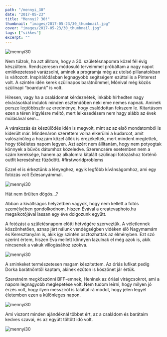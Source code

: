 ```yaml
---
path: "/mennyi_30"
date: "2017-05-23"
title: "Mennyi? 30!"
thumbnail: "images/2017-05-23/30_thumbnail.jpg"
cover: "images/2017-05-23/30_thumbnail.jpg"
tags: ["sikkes"]
excerpt: ""
---
```


![mennyi30](images/2017-05-23/30_1.jpg)

Nem túlzok, ha azt állítom, hogy a 30. születésnapomra közel fél évig készültem. Rendszeresen módosuló terveimmel próbáltam a nagy napot emlékezetessé varázsolni, aminek a programja még az utolsó pillanatokban is változott. Inspirálódásban legnagyobb segítségem ezúttal is a Pinterest volt. A szintén idén kerek szülinapos barátnőmmel, Mónival még közös szülinapi “boardunk” is volt.

Híresen, vagy ha a családomat kérdeznétek, inkább hírhedten nagy elvárásokkal indulok minden esztendőben neki eme nemes napnak. Aminek persze legtöbbször az eredménye, hogy csalódottan fekszem le. Kitartásom ezen a téren irigylésre méltó, mert lelkesedésem nem hagy alább az évek múlásával sem…

A várakozás és készülődés idén is megvolt, mint az az első mondatomból is kiderült már. Mindenáron szerettem volna elkerülni a kudarcot, amit valószínűleg a hozzám közel állók is érezékeltek, mert mindent megtettek, hogy tökéletes napom legyen. Azt azért nem állítanám, hogy nem potyogtak könnyek a bűvös dátumhoz közeledve. Szerencsére esetemben nem a szám kereksége, hanem az alkalomra kitalált szülinapi fotózáshoz történő outfit kereséshez fűződött. #firstworldproblems

Ezzel el is érkeztünk a lényeghez, egyik legfőbb kívánságomhoz, ami egy fotózás volt Édesanyámmal.

![mennyi30](images/2017-05-23/30_2.jpg)

Hát nem őrülten dögös…?

Abban a kiváltságos helyzetben vagyok, hogy nem kellett a fotós személyében gondolkodnom, hiszen Évával a createvaphoto.hu megalkotójával lassan egy éve  dolgozunk együtt.

A fotózást a születésnapom előtti hétvégére szerveztük. A véletlennek köszönhetően, aznap járt nálunk vendégségben vidéken élő Nagymamám és Keresztanyám is, akik így szintén osztozhattak az élményben. Ezt szó szerint értem, hiszen Éva mellett könnyen lazulnak el még azok is, akik nincsenek a vakuk villogásához szokva.

![mennyi30](images/2017-05-23/30_3.jpg)

A sminkeket természetesen magam készítettem. Az óriás lufikat pedig Dorka barátnőmtől kaptam, akinek ezúton is köszönet jár értük.

Szeretném megköszönni BFF-emnek, Heninek az óriási virágcsokrot, ami a napom legnagyobb meglepetése volt. Nem tudom leírni, hogy milyen jó érzés volt, hogy ilyen messziről is találtál rá módot, hogy jelen legyél életemben ezen a különleges napon.

![mennyi30](images/2017-05-23/30_4.jpg)

Ami viszont minden ajándéknál többet ért, az a családom és barátaim kedves szavai, és az együtt töltött idő volt.

![mennyi30](images/2017-05-23/30_5.jpg)
